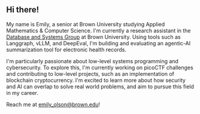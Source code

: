 ## Hi there!

My name is Emily, a senior at Brown University studying Applied Mathematics & Computer Science. I'm currently a research assistant in the [Database and Systems Group](https://brown-db.github.io/) at Brown University. Using tools such as Langgraph, vLLM, and DeepEval, I'm building and evaluating an agentic-AI summarization tool for electronic health records. 

I'm particularly passionate about low-level systems programming and cybersecurity. To explore this, I'm currently working on picoCTF challenges and contributing to low-level projects, such as an implementation of blockchain cryptocurrency. I'm excited to learn more about how security and AI can overlap to solve real world problems, and aim to pursue this field in my career. 

Reach me at emily_olson@brown.edu!

<!--
**emily-olson/emily-olson** is a ✨ _special_ ✨ repository because its `README.md` (this file) appears on your GitHub profile.

Here are some ideas to get you started:

- 🔭 I’m currently working on ...
- 🌱 I’m currently learning ...
- 👯 I’m looking to collaborate on ...
- 🤔 I’m looking for help with ...
- 💬 Ask me about ...
- 📫 How to reach me: ...
- 😄 Pronouns: ...
- ⚡ Fun fact: ...
-->
